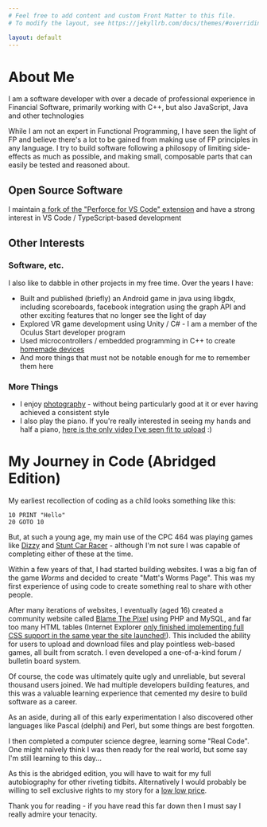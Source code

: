 ```yaml
---
# Feel free to add content and custom Front Matter to this file.
# To modify the layout, see https://jekyllrb.com/docs/themes/#overriding-theme-defaults

layout: default
---
```

# About Me

I am a software developer with over a decade of professional experience in Financial Software, primarily working with C++, but also JavaScript, Java and other technologies

While I am not an expert in Functional Programming, I have seen the light of FP and believe there's a lot to be gained from making use of FP principles in any language. I try to build software following a philosopy of limiting side-effects as much as possible, and making small, composable parts that can easily be tested and reasoned about.

## Open Source Software

I maintain [a fork of the "Perforce for VS Code" extension](https://marketplace.visualstudio.com/items?itemName=mjcrouch.perforce) and have a strong interest in VS Code / TypeScript-based development

## Other Interests

### Software, etc.

I also like to dabble in other projects in my free time. Over the years I have:

* Built and published (briefly) an Android game in java using libgdx, including scoreboards, facebook integration using the graph API and other exciting features that no longer see the light of day
* Explored VR game development using Unity / C# - I am a member of the Oculus Start developer program
* Used microcontrollers / embedded programming in C++ to create [homemade devices](https://www.flickr.com/photos/mattccttam/31730852913/in/photolist-QkWDd4-QkWV5V)
* And more things that must not be notable enough for me to remember them here

### More Things

* I enjoy [photography](https://www.flickr.com/photos/mattccttam/) - without being particularly good at it or ever having achieved a consistent style
* I also play the piano. If you're really interested in seeing my hands and half a piano, [here is the only video I've seen fit to upload](https://www.youtube.com/watch?v=nDheQRx5eY8) :)

# My Journey in Code (Abridged Edition)

My earliest recollection of coding as a child looks something like this:

```basic
10 PRINT "Hello"
20 GOTO 10
```

But, at such a young age, my main use of the CPC 464 was playing games like [Dizzy](https://www.youtube.com/watch?v=dcvjUtyxDNA) and [Stunt Car Racer](https://www.youtube.com/watch?v=Dog3F4mpUkA) - although I'm not sure I was capable of completing either of these at the time.

Within a few years of that, I had started building websites. I was a big fan of the game *Worms* and decided to create "Matt's Worms Page". This was my first experience of using code to create something real to share with other people.

After many iterations of websites, I eventually (aged 16) created a community website called [Blame The Pixel](https://web.archive.org/web/20021019040726/http://www.blamethepixel.com/) using PHP and MySQL, and far too many HTML tables (Internet Explorer [only finished implementing full CSS support in the same year the site launched!](https://css-tricks.com/look-back-history-css/)). This included the ability for users to upload and download files and play pointless web-based games, all built from scratch. I even developed a one-of-a-kind forum / bulletin board system.

Of course, the code was ultimately quite ugly and unreliable, but several thousand users joined. We had multiple developers building features, and this was a valuable learning experience that cemented my desire to build software as a career.

As an aside, during all of this early experimentation I also discovered other languages like Pascal (delphi) and Perl, but some things are best forgotten.

I then completed a computer science degree, learning some "Real Code". One might naïvely think I was then ready for the real world, but some say I'm still learning to this day...

As this is the abridged edition, you will have to wait for my full autobiography for other riveting tidbits. Alternatively I would probably be willing to sell exclusive rights to my story for a [low low price](https://www.youtube.com/watch?v=l91ISfcuzDw).

Thank you for reading - if you have read this far down then I must say I really admire your tenacity.